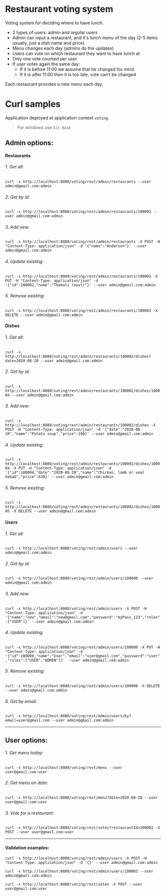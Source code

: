 # Restaurant voting system
Voting system for deciding where to have lunch.

* 2 types of users: admin and regular users
* Admin can input a restaurant, and it's lunch menu of the day (2-5 items usually, just a dish name and price)
* Menu changes each day (admins do the updates)
* Users can vote on which restaurant they want to have lunch at
* Only one vote counted per user
* If user votes again the same day:
  * If it is before 11:00 we assume that he changed his mind.
  * If it is after 11:00 then it is too late, vote can't be changed

Each restaurant provides a new menu each day.

# Curl samples 
Application deployed at application context `voting`.
> For windows use `Git Bash`

## Admin options:
#### Restaurants
###### 1. Get all:
`curl -s http://localhost:8080/voting/rest/admin/restaurants --user admin@gmail.com:admin`
###### 2. Get by id:
`curl -s http://localhost:8080/voting/rest/admin/restaurants/100002 --user admin@gmail.com:admin`
###### 3. Add new:
`curl -s http://localhost:8080/voting/rest/admin/restaurants -X POST -H "Content-Type: application/json" -d '{"name":"Anderson"}' --user admin@gmail.com:admin`
###### 4. Update existing:
`curl -s http://localhost:8080/voting/rest/admin/restaurants/100002 -X PUT -H "Content-Type: application/json" -d '{"id":100002,"name":"Tkemali (east)"}' --user admin@gmail.com:admin`
###### 5. Remove existing:
`curl -s http://localhost:8080/voting/rest/admin/restaurants/100003 -X DELETE --user admin@gmail.com:admin` 

#### Dishes
###### 1. Get all:
`curl -s http://localhost:8080/voting/rest/admin/restaurants/100002/dishes?date=2020-08-20 --user admin@gmail.com:admin`
###### 2. Get by id:
`curl -s http://localhost:8080/voting/rest/admin/restaurants/100002/dishes/100004 --user admin@gmail.com:admin`
###### 3. Add new:
`curl -s http://localhost:8080/voting/rest/admin/restaurants/100002/dishes -X POST -H "Content-Type: application/json" -d '{"date":"2020-08-20","name":"Potato soup","price":100}' --user admin@gmail.com:admin`
###### 4. Update existing:
`curl -s http://localhost:8080/voting/rest/admin/restaurants/100002/dishes/100004 -X PUT -H "Content-Type: application/json" -d '{"id":100004,"date":"2020-08-20","name":"Chicken, lamb or veal kebab","price":630}' --user admin@gmail.com:admin`
###### 5. Remove existing:
`curl -s http://localhost:8080/voting/rest/admin/restaurants/100002/dishes/100005 -X DELETE --user admin@gmail.com:admin` 

#### Users
###### 1. Get all:
`curl -s http://localhost:8080/voting/rest/admin/users --user admin@gmail.com:admin`
###### 2. Get by id:
`curl -s http://localhost:8080/voting/rest/admin/users/100000 --user admin@gmail.com:admin`
###### 3. Add new:
`curl -s http://localhost:8080/voting/rest/admin/users -X POST -H "Content-Type: application/json" -d '{"name":"new","email":"new@gmail.com","password":"myPass_123","roles":["USER"]}' --user admin@gmail.com:admin`
###### 4. Update existing:
`curl -s http://localhost:8080/voting/rest/admin/users/100000 -X PUT -H "Content-Type: application/json" -d '{"id":100000,"name":"User","email":"user@gmail.com","password":"user","roles":["USER","ADMIN"]}' --user admin@gmail.com:admin`
###### 5. Remove existing:
`curl -s http://localhost:8080/voting/rest/admin/users/100000 -X DELETE --user admin@gmail.com:admin`
###### 6. Get by email:
`curl -s http://localhost:8080/voting/rest/admin/users/by?email=user@gmail.com --user admin@gmail.com:admin` 

---

## User options:
###### 1. Get menu today:
`curl -s http://localhost:8080/voting/rest/menu --user user@gmail.com:user`
###### 2. Get menu on date:
`curl -s http://localhost:8080/voting/rest/menu?date=2020-08-20 --user user@gmail.com:user`
###### 3. Vote for a restaurant:
`curl -s http://localhost:8080/voting/rest/votes?restaurantId=100002 -X POST --user user@gmail.com:user`

---
#### Validation examples:
`curl -s http://localhost:8080/voting/rest/admin/users -X POST -H "Content-Type: application/json" -d '{}' --user admin@gmail.com:admin`

`curl -s http://localhost:8080/voting/rest/admin/users/100003 --user admin@gmail.com:admin`

`curl -s http://localhost:8080/voting/rest/votes -X POST --user user@gmail.com:user`
